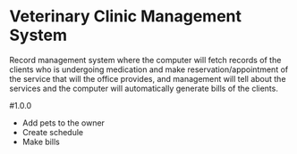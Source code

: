 # Veterinary Clinic Management System
Record management system where the computer will fetch records of the clients who is undergoing medication and make reservation/appointment of the service that will the office provides, and management will tell about the services and the computer will automatically generate bills of the clients.

#1.0.0
- Add pets to the owner
- Create schedule
- Make bills
